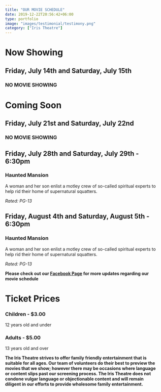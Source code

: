 ```yaml
---
title: "OUR MOVIE SCHEDULE"
date: 2019-12-22T20:56:42+06:00
type: portfolio
image: "images/testimonial/testimony.png"
category: ["Iris Theatre"]
---
```


# Now Showing

## Friday, July 14th and Saturday, July 15th

### NO MOVIE SHOWING

# Coming Soon

## Friday, July 21st and Saturday, July 22nd

### NO MOVIE SHOWING

## Friday, July 28th and Saturday, July 29th - 6:30pm

### Haunted Mansion

A woman and her son enlist a motley crew of so-called spiritual experts to help rid their home of supernatural squatters.

_Rated: PG-13_

## Friday, August 4th and Saturday, August 5th - 6:30pm

### Haunted Mansion

A woman and her son enlist a motley crew of so-called spiritual experts to help rid their home of supernatural squatters.

_Rated: PG-13_

**Please check out our [Facebook Page](https://www.facebook.com/Themotzingcenter/) for more updates regarding our movie schedule**

# Ticket Prices

### Children - $3.00
12 years old and under

### Adults - $5.00 
13 years old and over

**The Iris Theatre strives to offer family friendly entertainment that is suitable for all ages. Our team of volunteers do their best to preview the movies that we show; however there may be occasions where language or content slips past our screening process. The Iris Theatre does not condone vulgar language or objectionable content and will remain diligent in our efforts to provide wholesome family entertainment.**
